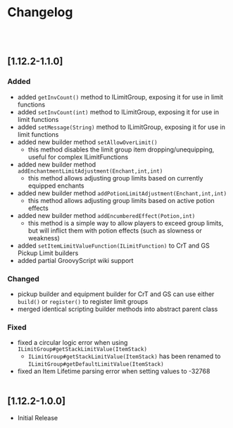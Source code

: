 # Changelog
<br><br>

## [1.12.2-1.1.0]
### Added
- added `getInvCount()` method to ILimitGroup, exposing it for use in limit functions
- added `setInvCount(int)` method to ILimitGroup, exposing it for use in limit functions
- added `setMessage(String)` method to ILimitGroup, exposing it for use in limit functions
- added new builder method `setAllowOverLimit()`
  - this method disables the limit group item dropping/unequipping, useful for complex ILimitFunctions
- added new builder method `addEnchantmentLimitAdjustment(Enchant,int,int)`
  - this method allows adjusting group limits based on currently equipped enchants
- added new builder method `addPotionLimitAdjustment(Enchant,int,int)`
  - this method allows adjusting group limits based on active potion effects
- added new builder method `addEncumberedEffect(Potion,int)`
  - this method is a simple way to allow players to exceed group limits, but will inflict them with potion effects (such as slowness or weakness)
- added `setItemLimitValueFunction(ILimitFunction)` to CrT and GS Pickup Limit builders
- added partial GroovyScript wiki support

### Changed
- pickup builder and equipment builder for CrT and GS can use either `build()` or `register()` to register limit groups
- merged identical scripting builder methods into abstract parent class

### Fixed
- fixed a circular logic error when using `ILimitGroup#getStackLimitValue(ItemStack)`
  - `ILimitGroup#getStackLimitValue(ItemStack)` has been renamed to `ILimitGroup#getDefaultLimitValue(ItemStack)`
- fixed an Item Lifetime parsing error when setting values to -32768
<br><br>


## [1.12.2-1.0.0]
- Initial Release
